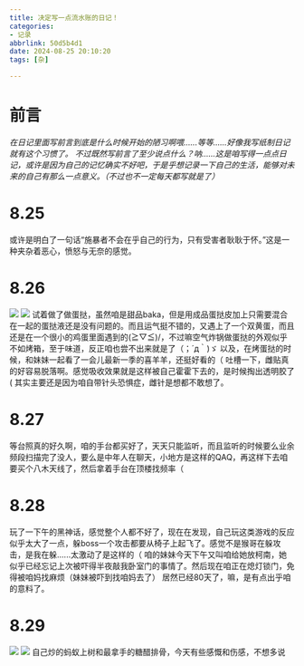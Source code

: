 ```yaml
---
title: 决定写一点流水账的日记！
categories:
- 记录
abbrlink: 50d5b4d1
date: 2024-08-25 20:10:20
tags: [杂]

---
```


# 前言

*在日记里面写前言到底是什么时候开始的陋习啊喂......等等......好像我写纸制日记就有这个习惯了。
不过既然写前言了至少说点什么？呐......这是咱写得一点点日记，或许是因为自己的记忆确实不好吧，于是乎想记录一下自己的生活，能够对未来的自己有那么一点意义。（不过也不一定每天都写就是了）*

# 8.25

或许是明白了一句话“施暴者不会在乎自己的行为，只有受害者耿耿于怀。”这是一种夹杂着恶心，愤怒与无奈的感觉。

# 8.26

![](https://www.yiurblog.top/post/egg1.jpg)
![](https://www.yiurblog.top/post/egg3.jpg)
试着做了做蛋挞，虽然咱是甜品baka，但是用成品蛋挞皮加上只需要混合在一起的蛋挞液还是没有问题的。而且运气挺不错的，又遇上了一个双黄蛋，而且还是在一个很小的鸡蛋里面遇到的\(≧▽≦)/，不过嘛空气炸锅做蛋挞的外观似乎不如烤箱，至于味道，反正咱也尝不出来就是了（；´д｀)ゞ
以及，在烤蛋挞的时候，和妹妹一起看了一会儿最新一季的喜羊羊，还挺好看的（
吐槽一下，雌贴真的好容易脱落啊。感觉吸收效果就是这样被自己霍霍下去的，是时候掏出透明胶了(  其实主要还是因为咱自带针头恐惧症，雌针是想都不敢想了。

# 8.27

等台照真的好久啊，咱的手台都买好了，天天只能监听，而且监听的时候要么业余频段扫描完了没人，要么是中年人在聊天，小地方是这样的QAQ，再这样下去咱要买个八木天线了，然后拿着手台在顶楼找频率（

# 8.28

玩了一下午的黑神话，感觉整个人都不好了，现在在发现，自己玩这类游戏的反应似乎太大了一点，躲boss一个攻击都要从椅子上起飞了。感觉不是猴哥在躲攻击，是我在躲......太激动了是这样的（
咱的妹妹今天下午又叫咱给她放柯南，她似乎已经忘记上次被吓得半夜敲我卧室门的事情了。然后现在咱正在熄灯锁门，免得被咱妈找麻烦（妹妹被吓到找咱妈去了）
居然已经80天了，嘛，是有点出乎咱的意料了。

# 8.29

![](https://www.yiurblog.top/post/fans.jpg)
![](https://www.yiurblog.top/post/pork.jpg)
自己炒的蚂蚁上树和最拿手的糖醋排骨，今天有些感慨和伤感，不想多说